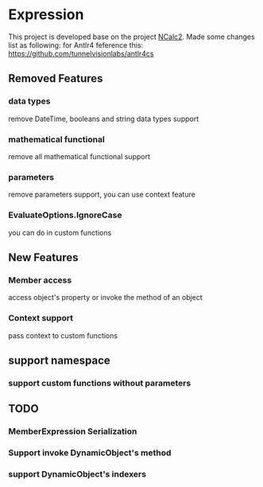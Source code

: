 # Expression

This project is developed base on the project [NCalc2](https://github.com/pitermarx/NCalc2). Made some changes list as following:
for Antlr4 feference this: https://github.com/tunnelvisionlabs/antlr4cs

## Removed Features

### data types
remove  DateTime, booleans and string data types support

###  mathematical functional

remove all mathematical functional support

### parameters

remove parameters support, you can use context feature

### EvaluateOptions.IgnoreCase

you can do in custom functions

## New Features

### Member access

access object's property or invoke the method of an object

### Context support

pass context to custom functions

## support namespace

### support custom functions without parameters

## TODO

### MemberExpression Serialization

### Support invoke DynamicObject's method

### support DynamicObject's indexers



